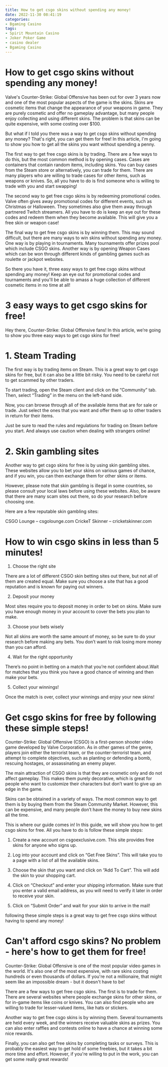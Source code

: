 ```yaml
---
title: How to get csgo skins without spending any money!
date: 2022-11-30 08:41:19
categories:
- Bgaming Casino
tags:
- Spirit Mountain Casino
- Joker Poker Game
- casino dealer
- Bgaming Casino
---
```



#  How to get csgo skins without spending any money!

Valve's Counter-Strike: Global Offensive has been out for over 3 years now and one of the most popular aspects of the game is the skins. Skins are cosmetic items that change the appearance of your weapons in game. They are purely cosmetic and offer no gameplay advantage, but many people enjoy collecting and using different skins. The problem is that skins can be quite expensive, with some costing over $100.

But what if I told you there was a way to get csgo skins without spending any money? That's right, you can get them for free! In this article, I'm going to show you how to get all the skins you want without spending a penny.

The first way to get free csgo skins is by trading. There are a few ways to do this, but the most common method is by opening cases. Cases are containers that contain random items, including skins. You can buy cases from the Steam store or alternatively, you can trade for them. There are many players who are willing to trade cases for other items, such as weapons or knives. So, all you have to do is find someone who is willing to trade with you and start swapping!

The second way to get free csgo skins is by redeeming promotional codes. Valve often gives away promotional codes for different events, such as Christmas or Halloween. They sometimes also give them away through partnered Twitch streamers. All you have to do is keep an eye out for these codes and redeem them when they become available. This will give you a free skin or weapon case!

The final way to get free csgo skins is by winning them. This may sound difficult, but there are many ways to win skins without spending any money. One way is by playing in tournaments. Many tournaments offer prizes pool which include CSGO skins. Another way is by opening Weapon Cases which can be won through different kinds of gambling games such as roulette or jackpot websites.</p>


  So there you have it, three easy ways to get free csgo skins without spending any money! Keep an eye out for promotional codes and tournaments and you'll be able to amass a huge collection of different cosmetic items in no time at all!

#  3 easy ways to get csgo skins for free!

Hey there, Counter-Strike: Global Offensive fans! In this article, we’re going to show you three easy ways to get csgo skins for free!

# 1. Steam Trading

The first way is by trading items on Steam. This is a great way to get csgo skins for free, but it can also be a little bit risky. You need to be careful not to get scammed by other traders.

To start trading, open the Steam client and click on the “Community” tab. Then, select “Trading” in the menu on the left-hand side.

Now, you can browse through all of the available items that are for sale or trade. Just select the ones that you want and offer them up to other traders in return for their items.

Just be sure to read the rules and regulations for trading on Steam before you start. And always use caution when dealing with strangers online!

# 2. Skin gambling sites

Another way to get csgo skins for free is by using skin gambling sites. These websites allow you to bet your skins on various games of chance, and if you win, you can then exchange them for other skins or items.

However, please note that skin gambling is illegal in some countries, so please consult your local laws before using these websites. Also, be aware that there are many scam sites out there, so do your research before choosing one.

Here are a few reputable skin gambling sites:

CSGO Lounge – csgolounge.com
CrickeT Skinner – cricketskinner.com









#  How to win csgo skins in less than 5 minutes!

1. Choose the right site

There are a lot of different CSGO skin betting sites out there, but not all of them are created equal. Make sure you choose a site that has a good reputation and is known for paying out winners.

2. Deposit your money

Most sites require you to deposit money in order to bet on skins. Make sure you have enough money in your account to cover the bets you plan to make.

3. Choose your bets wisely

Not all skins are worth the same amount of money, so be sure to do your research before making any bets. You don’t want to risk losing more money than you can afford.

4. Wait for the right opportunity

There’s no point in betting on a match that you’re not confident about.Wait for matches that you think you have a good chance of winning and then make your bets.

5. Collect your winnings!

Once the match is over, collect your winnings and enjoy your new skins!

#  Get csgo skins for free by following these simple steps!

Counter-Strike: Global Offensive (CSGO) is a first-person shooter video game developed by Valve Corporation. As in other games of the genre, players join either the terrorist team, or the counter-terrorist team, and attempt to complete objectives, such as planting or defending a bomb, rescuing hostages, or assassinating an enemy player.

The main attraction of CSGO skins is that they are cosmetic only and do not affect gameplay. This makes them purely decorative, which is great for people who want to customize their characters but don’t want to give up an edge in the game.

Skins can be obtained in a variety of ways. The most common way to get them is by buying them from the Steam Community Market. However, this can be expensive, and many people don’t have the money to buy new skins all the time.

This is where our guide comes in! In this guide, we will show you how to get csgo skins for free. All you have to do is follow these simple steps:

1. Create a new account on csgoexclusive.com. This site provides free skins for anyone who signs up.

2. Log into your account and click on “Get Free Skins”. This will take you to a page with a list of all the available skins.

3. Choose the skin that you want and click on “Add To Cart”. This will add the skin to your shopping cart.

4. Click on “Checkout” and enter your shipping information. Make sure that you enter a valid email address, as you will need to verify it later in order to receive your skin.

5. Click on “Submit Order” and wait for your skin to arrive in the mail!


following these simple steps is a great way to get free csgo skins without having to spend any money!

#  Can't afford csgo skins? No problem - here's how to get them for free!

Counter-Strike: Global Offensive is one of the most popular video games in the world. It's also one of the most expensive, with rare skins costing hundreds or even thousands of dollars. If you're not a millionaire, that might seem like an impossible dream - but it doesn't have to be!

There are a few ways to get free csgo skins. The first is to trade for them. There are several websites where people exchange skins for other skins, or for in-game items like coins or knives. You can also find people who are willing to trade for lesser-valued items, like hats or stickers.

Another way to get free csgo skins is by winning them. Several tournaments are held every week, and the winners receive valuable skins as prizes. You can also enter raffles and contests online to have a chance at winning some nice rewards.

Finally, you can also get free skins by completing tasks or surveys. This is probably the easiest way to get hold of some freebies, but it takes a bit more time and effort. However, if you're willing to put in the work, you can get some really great rewards!